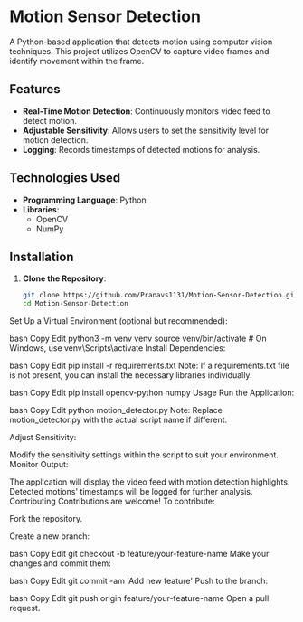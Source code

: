 # Motion Sensor Detection

A Python-based application that detects motion using computer vision techniques. This project utilizes OpenCV to capture video frames and identify movement within the frame.

## Features

- **Real-Time Motion Detection**: Continuously monitors video feed to detect motion.
- **Adjustable Sensitivity**: Allows users to set the sensitivity level for motion detection.
- **Logging**: Records timestamps of detected motions for analysis.

## Technologies Used

- **Programming Language**: Python
- **Libraries**:
  - OpenCV
  - NumPy

## Installation

1. **Clone the Repository**:

   ```bash
   git clone https://github.com/Pranavs1131/Motion-Sensor-Detection.git
   cd Motion-Sensor-Detection
Set Up a Virtual Environment (optional but recommended):

bash
Copy
Edit
python3 -m venv venv
source venv/bin/activate  # On Windows, use venv\Scripts\activate
Install Dependencies:

bash
Copy
Edit
pip install -r requirements.txt
Note: If a requirements.txt file is not present, you can install the necessary libraries individually:

bash
Copy
Edit
pip install opencv-python numpy
Usage
Run the Application:

bash
Copy
Edit
python motion_detector.py
Note: Replace motion_detector.py with the actual script name if different.

Adjust Sensitivity:

Modify the sensitivity settings within the script to suit your environment.
Monitor Output:

The application will display the video feed with motion detection highlights.
Detected motions' timestamps will be logged for further analysis.
Contributing
Contributions are welcome! To contribute:

Fork the repository.

Create a new branch:

bash
Copy
Edit
git checkout -b feature/your-feature-name
Make your changes and commit them:

bash
Copy
Edit
git commit -am 'Add new feature'
Push to the branch:

bash
Copy
Edit
git push origin feature/your-feature-name
Open a pull request.
